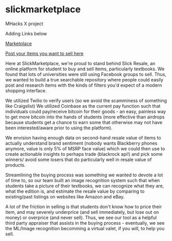 # slickmarketplace
MHacks X project

Adding Links below

[Marketplace](https://bit.ly/slickresale)

[Post your items you want to sell here](https://bit.ly/slickresalelist)


Here at SlickMarketplace, we're proud to stand behind Slick Resale, an online platform for student to buy and sell items, particularly textbooks. We found that lots of universities were still using Facebook groups to sell. Thus, we wanted to build a true searchable repository where people could easily post and research items with the kinds of filters you'd expect of a modern shopping interface.

We utilized Twilio to verify users (so we avoid the scamminess of something like Craigslist) We utilized Coinbase as the current pay function such that individuals could pay/receive bitcoin for their goods - an easy, painless way to get more bitcoin into the hands of students (more effective than airdrops because students get a chance to earn some that otherwise may not have been interested/aware prior to using the platform).

We envision having enough data on second-hand resale value of items to actually understand brand sentiment (nobody wants Blackberry phones anymore, value is only 5% of MSRP face value) which we could then use to create actionable insights to perhaps trade (blackrock api!) and pick some winners/ avoid some losers that do particularly well in resale value of products.

Streamlining the buying process was something we wanted to devote a lot of time to, so our team built an image recognition system such that when students take a picture of their textbooks, we can recognize what they are, what the edition is, and estimate the resale value by comparing to existing/past listings on websites like Amazon and eBay.

A lot of the friction in selling is that students don't know how to price their item, and may severely underprice (and sell immediately, but lose out on money) or overprice (and never sell). Thus, we see our tool as a helpful third party appraiser that assists in the buying process - eventually, we see the ML/Image recognition becomming a virtual valet, if you will, to help you sell.
